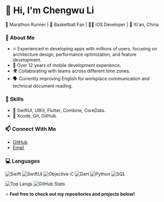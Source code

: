 # 👋 Hi, I'm Chengwu Li  
🏃 Marathon Runner | 🏀 Basketball Fan | 🧑‍💻 iOS Developer | 📍 Xi'an, China

### 💼 **About Me**
- 🔥 Experienced in developing apps with millions of users, focusing on architecture design, performance optimization, and feature development. 
- 📱 Over 12 years of mobile development experience.  
- 🌍 Collaborating with teams across different time zones.
- 🗣️ Currently improving English for workplace communication and technical document reading.  


### 🧩 **Skills**  
-  📱 SwiftUI, UIKit, Flutter, Combine, CoreData.  
-  🧰 Xcode, Git, GitHub. 

### 📫 **Connect With Me**

- [GitHub](https://github.com/coyelee)  
- [Email](cwligcc@gmail.com)  

### 💻 Languages
![Swift](https://img.shields.io/badge/Swift-FA7343?logo=swift&logoColor=white)
![SwiftUI](https://img.shields.io/badge/SwiftUI-0078D7?logo=swift&logoColor=white)
![Objective-C](https://img.shields.io/badge/Objective--C-43853D?logo=c&logoColor=white)
![Dart](https://img.shields.io/badge/Dart-0175C2?logo=dart&logoColor=white)
![Python](https://img.shields.io/badge/Python-3776AB?logo=python&logoColor=white)
![SQL](https://img.shields.io/badge/SQL-4479A1?logo=mysql&logoColor=white)

![Top Langs](https://github-readme-stats.vercel.app/api?username=coyelee&show_icons=true&locale=en)
![GitHub Stats](https://github-readme-stats.vercel.app/api/top-langs?username=coyelee&show_icons=true&locale=en&layout=compact)

⭐️ **Feel free to check out my repositories and projects below!**

<!--
**coyelee/coyelee** is a ✨ _special_ ✨ repository because its `README.md` (this file) appears on your GitHub profile.

Here are some ideas to get you started:

- 🔭 I’m currently working on ...
- 🌱 I’m currently learning ...
- 👯 I’m looking to collaborate on ...
- 🤔 I’m looking for help with ...
- 💬 Ask me about ...
- 📫 How to reach me: ...
- 😄 Pronouns: ...
- ⚡ Fun fact: ...
-->
